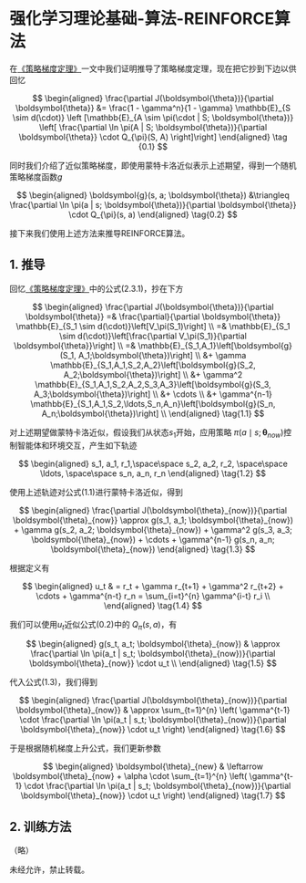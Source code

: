 # 强化学习理论基础-算法-REINFORCE算法


在[《策略梯度定理》](https://xinyukhan.github.io/2025/08/12/强化学习理论基础(2)定理(3)策略梯度定理.html)一文中我们证明推导了策略梯度定理，现在把它抄到下边以供回忆


<div class="math">

$$
\begin{aligned}
  \frac{\partial J(\boldsymbol{\theta})}{\partial \boldsymbol{\theta}} &= \frac{1 - \gamma^n}{1 - \gamma} \mathbb{E}_{S \sim d(\cdot)} \left [\mathbb{E}_{A \sim \pi(\cdot | S; \boldsymbol{\theta})} \left[ \frac{\partial \ln \pi(A | S; \boldsymbol{\theta})}{\partial \boldsymbol{\theta}} \cdot Q_{\pi}(S, A) \right]\right]
\end{aligned} \tag {0.1}
$$

</div>

同时我们介绍了近似策略梯度，即使用蒙特卡洛近似表示上述期望，得到一个随机策略梯度函数$g$

<div class="math">

$$
\begin{aligned}
   \boldsymbol{g}(s, a; \boldsymbol{\theta}) &\triangleq \frac{\partial \ln \pi(a | s; \boldsymbol{\theta})}{\partial \boldsymbol{\theta}} \cdot Q_{\pi}(s, a)
\end{aligned} \tag{0.2}
$$

</div>


接下来我们使用上述方法来推导REINFORCE算法。

## 1. 推导

回忆[《策略梯度定理》](https://xinyukhan.github.io/2025/08/12/强化学习理论基础(2)定理(3)策略梯度定理.html)中的公式(2.3.1)，抄在下方

<div class="math">

$$
\begin{aligned}
\frac{\partial J(\boldsymbol{\theta})}{\partial \boldsymbol{\theta}} =& \frac{\partial}{\partial \boldsymbol{\theta}} \mathbb{E}_{S_1 \sim d(\cdot)}\left[V_\pi(S_1)\right] \\
=& \mathbb{E}_{S_1 \sim d(\cdot)}\left[\frac{\partial V_\pi(S_1)}{\partial \boldsymbol{\theta}}\right] \\
=& \mathbb{E}_{S_1,A_1}\left[\boldsymbol{g}(S_1, A_1;\boldsymbol{\theta})\right] \\
 &+ \gamma \mathbb{E}_{S_1,A_1,S_2,A_2}\left[\boldsymbol{g}(S_2, A_2;\boldsymbol{\theta})\right] \\
 &+ \gamma^2 \mathbb{E}_{S_1,A_1,S_2,A_2,S_3,A_3}\left[\boldsymbol{g}(S_3, A_3;\boldsymbol{\theta})\right] \\
 &+ \cdots \\
 &+ \gamma^{n-1} \mathbb{E}_{S_1,A_1,S_2,\ldots,S_n,A_n}\left[\boldsymbol{g}(S_n, A_n;\boldsymbol{\theta})\right] \\
\end{aligned} \tag{1.1}
$$

</div>

对上述期望做蒙特卡洛近似，假设我们从状态$s_1$开始，应用策略 $\pi(a \mid s; \boldsymbol{\theta}_{now})$控制智能体和环境交互，产生如下轨迹

<div class="math">

$$
\begin{aligned}
s_1, a_1, r_1,\space\space s_2, a_2, r_2, \space\space \ldots, \space\space s_n, a_n, r_n
\end{aligned} \tag{1.2}
$$

</div>

使用上述轨迹对公式(1.1)进行蒙特卡洛近似，得到

<div class="math">

$$
\begin{aligned}
\frac{\partial J(\boldsymbol{\theta}_{now})}{\partial \boldsymbol{\theta}_{now}} \approx g(s_1, a_1; \boldsymbol{\theta}_{now}) + \gamma g(s_2, a_2; \boldsymbol{\theta}_{now}) + \gamma^2 g(s_3, a_3; \boldsymbol{\theta}_{now}) + \cdots + \gamma^{n-1} g(s_n, a_n; \boldsymbol{\theta}_{now})
\end{aligned} \tag{1.3}
$$

</div>

根据定义有

<div class="math">

$$
\begin{aligned}
u_t & = r_t + \gamma r_{t+1} + \gamma^2 r_{t+2} + \cdots + \gamma^{n-t} r_n = \sum_{i=t}^{n} \gamma^{i-t} r_i \\
\end{aligned} \tag{1.4}
$$

</div>

我们可以使用$u_t$近似公式(0.2)中的 $Q_{\pi}(s, a)$，有

<div class="math">

$$
\begin{aligned}
g(s_t, a_t; \boldsymbol{\theta}_{now}) & \approx \frac{\partial \ln \pi(a_t | s_t; \boldsymbol{\theta}_{now})}{\partial \boldsymbol{\theta}_{now}} \cdot u_t \\
\end{aligned} \tag{1.5}
$$

</div>

代入公式(1.3)，我们得到

<div class="math">

$$
\begin{aligned}
\frac{\partial J(\boldsymbol{\theta}_{now})}{\partial \boldsymbol{\theta}_{now}} & \approx \sum_{t=1}^{n} \left( \gamma^{t-1} \cdot \frac{\partial \ln \pi(a_t | s_t; \boldsymbol{\theta}_{now})}{\partial \boldsymbol{\theta}_{now}} \cdot u_t \right)
\end{aligned} \tag{1.6}
$$

</div>

于是根据随机梯度上升公式，我们更新参数

<div class="math">

$$
\begin{aligned}
\boldsymbol{\theta}_{new} & \leftarrow \boldsymbol{\theta}_{now} + \alpha \cdot \sum_{t=1}^{n} \left( \gamma^{t-1} \cdot \frac{\partial \ln \pi(a_t | s_t; \boldsymbol{\theta}_{now})}{\partial \boldsymbol{\theta}_{now}} \cdot u_t \right)
\end{aligned} \tag{1.7}
$$

</div>

## 2. 训练方法

（略）

未经允许，禁止转载。
